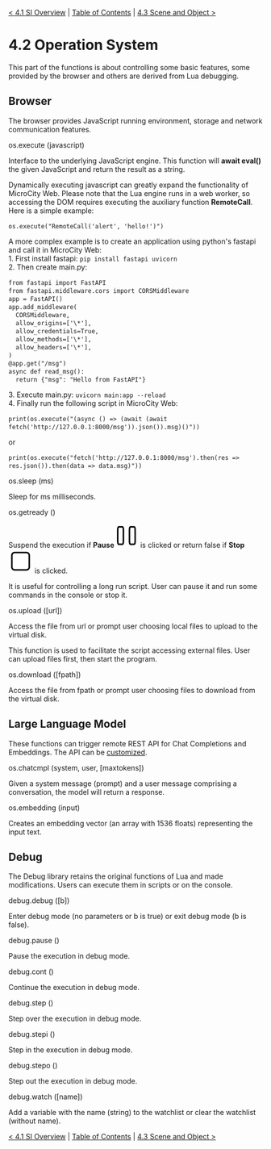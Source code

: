 [< 4.1 SI Overview](4.1_si_overview.md) | [Table of Contents](readme.md) | [4.3 Scene and Object >](4.3_scene_and_object.md)

# 4.2 Operation System
This part of the functions is about controlling some basic features, some provided by the browser and others are derived from Lua debugging.

## Browser
The browser provides JavaScript running environment, storage and network communication features.

<a id='os.execute'> os.execute (javascript) </a>

Interface to the underlying JavaScript engine. This function will **await eval()** the given JavaScript and return the result as a string.

Dynamically executing javascript can greatly expand the functionality of MicroCity Web. Please note that the Lua engine runs in a web worker, so accessing the DOM requires executing the auxiliary function **RemoteCall**. Here is a simple example: 
```
os.execute("RemoteCall('alert', 'hello!')")
```
A more complex example is to create an application using python's fastapi and call it in MicroCity Web:
<br>1.&nbsp;First install fastapi: `pip install fastapi uvicorn`
<br>2.&nbsp;Then create main.py:

```
from fastapi import FastAPI
from fastapi.middleware.cors import CORSMiddleware
app = FastAPI()
app.add_middleware(
  CORSMiddleware,
  allow_origins=['\*'],
  allow_credentials=True,
  allow_methods=['\*'], 
  allow_headers=['\*'], 
)
@app.get("/msg")
async def read_msg():
  return {"msg": "Hello from FastAPI"}
```

3.&nbsp;Execute main.py: `uvicorn main:app --reload`
<br>4.&nbsp;Finally run the following script in MicroCity Web:

```
print(os.execute("(async () => (await (await fetch('http://127.0.0.1:8000/msg')).json()).msg)()"))
```
or
```
print(os.execute("fetch('http://127.0.0.1:8000/msg').then(res => res.json()).then(data => data.msg)"))
```

<a id='os.sleep'> os.sleep (ms) </a>

Sleep for ms milliseconds. 

<a id='os.getready'> os.getready () </a>

Suspend the execution if **Pause**![](../img/pause.svg) is clicked or return false if **Stop**![](../img/stop.svg) is clicked.

It is useful for controlling a long run script. User can pause it and run some commands in the console or stop it.

<a id='os.upload'> os.upload ([url]) </a>

Access the file from url or prompt user choosing local files to upload to the virtual disk.

This function is used to facilitate the script accessing external files. User can upload files first, then start the program.

<a id='os.download'> os.download ([fpath]) </a>

Access the file from fpath or prompt user choosing files to download from the virtual disk.

## Large Language Model
These functions can trigger remote REST API for Chat Completions and Embeddings. The API can be [customized](3.2_editing_scripts.md#codegen).

<a id='os.chatcmpl'> os.chatcmpl (system, user, [maxtokens])</a>

Given a system message (prompt) and a user message comprising a conversation, the model will return a response.

<a id='os.embedding'> os.embedding (input)</a>

Creates an embedding vector (an array with 1536 floats) representing the input text.

## Debug
The Debug library retains the original functions of Lua and made modifications. Users can execute them in scripts or on the console.

<a id='debug.debug'> debug.debug ([b]) </a>

Enter debug mode (no parameters or b is true) or exit debug mode (b is false).

<a id='debug.pause'> debug.pause () </a>

Pause the execution in debug mode.

<a id='debug.cont'> debug.cont () </a>

Continue the execution in debug mode.

<a id='debug.step'> debug.step () </a>

Step over the execution in debug mode.

<a id='debug.stepi'> debug.stepi () </a>

Step in the execution in debug mode.

<a id='debug.stepo'> debug.stepo () </a>

Step out the execution in debug mode.

<a id='debug.watch'> debug.watch ([name])</a>

Add a variable with the name (string) to the watchlist or clear the watchlist (without name).

[< 4.1 SI Overview](4.1_si_overview.md) | [Table of Contents](readme.md) | [4.3 Scene and Object >](4.3_scene_and_object.md)